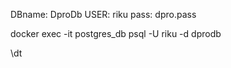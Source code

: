 DBname: DproDb
USER: riku
pass: dpro.pass


docker exec -it postgres_db psql -U riku -d dprodb

\dt
